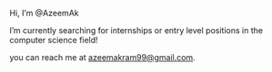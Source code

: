 Hi, I’m @AzeemAk

I’m currently searching for internships or entry level positions in the computer science field!

you can reach me at azeemakram99@gmail.com.


